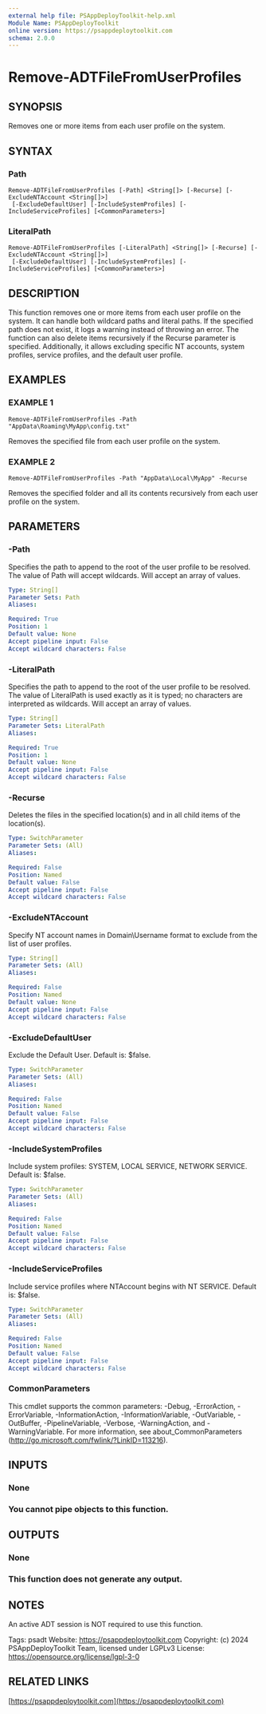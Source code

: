 ```yaml
---
external help file: PSAppDeployToolkit-help.xml
Module Name: PSAppDeployToolkit
online version: https://psappdeploytoolkit.com
schema: 2.0.0
---
```


# Remove-ADTFileFromUserProfiles

## SYNOPSIS
Removes one or more items from each user profile on the system.

## SYNTAX

### Path
```
Remove-ADTFileFromUserProfiles [-Path] <String[]> [-Recurse] [-ExcludeNTAccount <String[]>]
 [-ExcludeDefaultUser] [-IncludeSystemProfiles] [-IncludeServiceProfiles] [<CommonParameters>]
```

### LiteralPath
```
Remove-ADTFileFromUserProfiles [-LiteralPath] <String[]> [-Recurse] [-ExcludeNTAccount <String[]>]
 [-ExcludeDefaultUser] [-IncludeSystemProfiles] [-IncludeServiceProfiles] [<CommonParameters>]
```

## DESCRIPTION
This function removes one or more items from each user profile on the system.
It can handle both wildcard paths and literal paths.
If the specified path does not exist, it logs a warning instead of throwing an error.
The function can also delete items recursively if the Recurse parameter is specified.
Additionally, it allows excluding specific NT accounts, system profiles, service profiles, and the default user profile.

## EXAMPLES

### EXAMPLE 1
```
Remove-ADTFileFromUserProfiles -Path "AppData\Roaming\MyApp\config.txt"
```

Removes the specified file from each user profile on the system.

### EXAMPLE 2
```
Remove-ADTFileFromUserProfiles -Path "AppData\Local\MyApp" -Recurse
```

Removes the specified folder and all its contents recursively from each user profile on the system.

## PARAMETERS

### -Path
Specifies the path to append to the root of the user profile to be resolved.
The value of Path will accept wildcards.
Will accept an array of values.

```yaml
Type: String[]
Parameter Sets: Path
Aliases:

Required: True
Position: 1
Default value: None
Accept pipeline input: False
Accept wildcard characters: False
```

### -LiteralPath
Specifies the path to append to the root of the user profile to be resolved.
The value of LiteralPath is used exactly as it is typed; no characters are interpreted as wildcards.
Will accept an array of values.

```yaml
Type: String[]
Parameter Sets: LiteralPath
Aliases:

Required: True
Position: 1
Default value: None
Accept pipeline input: False
Accept wildcard characters: False
```

### -Recurse
Deletes the files in the specified location(s) and in all child items of the location(s).

```yaml
Type: SwitchParameter
Parameter Sets: (All)
Aliases:

Required: False
Position: Named
Default value: False
Accept pipeline input: False
Accept wildcard characters: False
```

### -ExcludeNTAccount
Specify NT account names in Domain\Username format to exclude from the list of user profiles.

```yaml
Type: String[]
Parameter Sets: (All)
Aliases:

Required: False
Position: Named
Default value: None
Accept pipeline input: False
Accept wildcard characters: False
```

### -ExcludeDefaultUser
Exclude the Default User.
Default is: $false.

```yaml
Type: SwitchParameter
Parameter Sets: (All)
Aliases:

Required: False
Position: Named
Default value: False
Accept pipeline input: False
Accept wildcard characters: False
```

### -IncludeSystemProfiles
Include system profiles: SYSTEM, LOCAL SERVICE, NETWORK SERVICE.
Default is: $false.

```yaml
Type: SwitchParameter
Parameter Sets: (All)
Aliases:

Required: False
Position: Named
Default value: False
Accept pipeline input: False
Accept wildcard characters: False
```

### -IncludeServiceProfiles
Include service profiles where NTAccount begins with NT SERVICE.
Default is: $false.

```yaml
Type: SwitchParameter
Parameter Sets: (All)
Aliases:

Required: False
Position: Named
Default value: False
Accept pipeline input: False
Accept wildcard characters: False
```

### CommonParameters
This cmdlet supports the common parameters: -Debug, -ErrorAction, -ErrorVariable, -InformationAction, -InformationVariable, -OutVariable, -OutBuffer, -PipelineVariable, -Verbose, -WarningAction, and -WarningVariable.
For more information, see about_CommonParameters (http://go.microsoft.com/fwlink/?LinkID=113216).

## INPUTS

### None
### You cannot pipe objects to this function.
## OUTPUTS

### None
### This function does not generate any output.
## NOTES
An active ADT session is NOT required to use this function.

Tags: psadt
Website: https://psappdeploytoolkit.com
Copyright: (c) 2024 PSAppDeployToolkit Team, licensed under LGPLv3
License: https://opensource.org/license/lgpl-3-0

## RELATED LINKS

[https://psappdeploytoolkit.com](https://psappdeploytoolkit.com)

